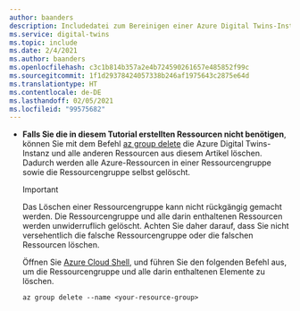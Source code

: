 ```yaml
---
author: baanders
description: Includedatei zum Bereinigen einer Azure Digital Twins-Instanz
ms.service: digital-twins
ms.topic: include
ms.date: 2/4/2021
ms.author: baanders
ms.openlocfilehash: c3c1b814b357a2e4b724590261657e485852f99c
ms.sourcegitcommit: 1f1d29378424057338b246af1975643c2875e64d
ms.translationtype: HT
ms.contentlocale: de-DE
ms.lasthandoff: 02/05/2021
ms.locfileid: "99575682"
---
```

* **Falls Sie die in diesem Tutorial erstellten Ressourcen nicht benötigen**, können Sie mit dem Befehl [az group delete](/cli/azure/group?preserve-view=true&view=azure-cli-latest#az-group-delete) die Azure Digital Twins-Instanz und alle anderen Ressourcen aus diesem Artikel löschen. Dadurch werden alle Azure-Ressourcen in einer Ressourcengruppe sowie die Ressourcengruppe selbst gelöscht.
    
    > [!IMPORTANT]
    > Das Löschen einer Ressourcengruppe kann nicht rückgängig gemacht werden. Die Ressourcengruppe und alle darin enthaltenen Ressourcen werden unwiderruflich gelöscht. Achten Sie daher darauf, dass Sie nicht versehentlich die falsche Ressourcengruppe oder die falschen Ressourcen löschen.
    
    Öffnen Sie [Azure Cloud Shell](https://shell.azure.com), und führen Sie den folgenden Befehl aus, um die Ressourcengruppe und alle darin enthaltenen Elemente zu löschen.
    
    ```azurecli-interactive
    az group delete --name <your-resource-group>
    ```